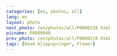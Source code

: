 ```yaml
---
categories: [en, photos, all]
lang: en
layout: photo
next_photo: /en/photos/all/P0000328.html
picname: P0000048
prev_photo: /en/photos/all/P0000218.html
tags: [Dead Klippspringer, Flower]
---
```

